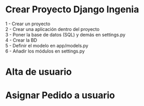 Crear Proyecto Django Ingenia
=============================

1 - Crear un proyecto<br>
2 - Crear una aplicación dentro del proyecto<br>
3 - Poner la base de datos (SQL) y demás en settings.py<br>
4 - Crear la BD<br>
5 - Definir el modelo en app/models.py<br>
6 - Añadir los módulos en settings.py<br>

Alta de usuario
===============


Asignar Pedido a usuario
========================







